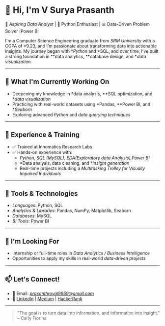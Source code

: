 # 👋 Hi, I'm V Surya Prasanth

🎯 *Aspiring Data Analyst* | 🐍 Python Enthusiast | 📊 Data-Driven Problem Solver |Power BI

I'm a Computer Science Engineering graduate from *SRM University* with a CGPA of *9.23, and I’m passionate about transforming data into actionable insights. My journey began with **Python* and *SQL, and over time, I've built a strong foundation in **data analytics, **database design, and **data visualization*.

---

## 🌱 What I'm Currently Working On

- Deepening my knowledge in *data analysis, **SQL optimization, and **data visualization*
- Practicing with real-world datasets using *Pandas, **Power BI, and **Seaborn*
- Exploring advanced *Python* and *data querying techniques*

---

## 💼 Experience & Training

- ✅ Trained at Innomatics Research Labs  
- ✅ Hands-on experience with:
  - *Python, SQL (MySQL), EDA(Exploratory data Analysis),Power BI*
  - *Data analysis, data cleaning, and **insight generation*
  - Real-time projects including a *Multitasking Trolley for Visually Impaired Individuals*

---

## 🧰 Tools & Technologies

- *Languages*: Python, SQL
- *Analytics & Libraries*: Pandas, NumPy, Matplotlib, Seaborn
- *Databases*: MySQL
- *BI Tools*: Power BI 

---

## 🤝 I'm Looking For

- Internship or full-time roles in *Data Analytics / Business Intelligence*
- Opportunities to apply my skills in real-world *data-driven projects*

---

## 📫 Let's Connect!

- 📧 Email: *prasanthroyal9959@gmail.com*
- 🔗 [LinkedIn](https://www.linkedin.com/in/v-surya-prasanth-33831825b) | [Medium](https://medium.com/@your-link) | [HackerRank](https://www.hackerrank.com/your-link)

---

> "The goal is to turn data into information, and information into insight." – Carly Fiorina
